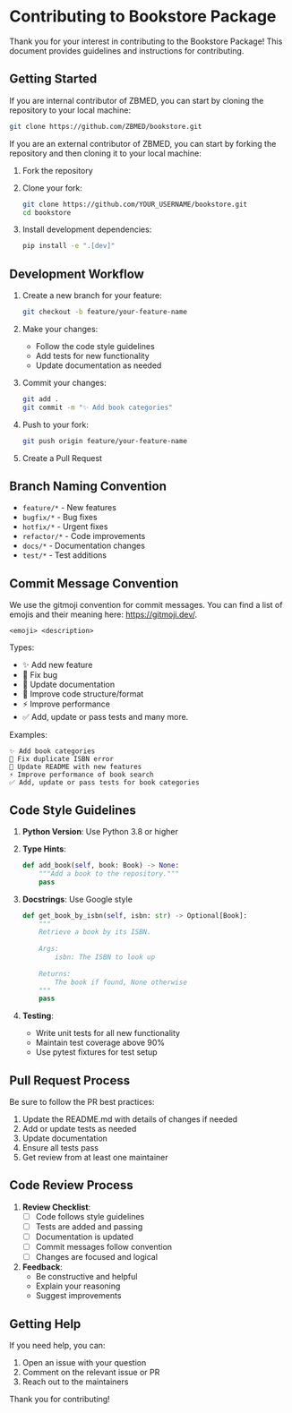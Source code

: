 # Contributing to Bookstore Package

Thank you for your interest in contributing to the Bookstore Package! This document provides guidelines and instructions for contributing.

## Getting Started

If you are internal contributor of ZBMED, you can start by cloning the repository to your local machine:

```bash
git clone https://github.com/ZBMED/bookstore.git
```

If you are an external contributor of ZBMED, you can start by forking the repository and then cloning it to your local machine:

1. Fork the repository

2. Clone your fork:
   ```bash
   git clone https://github.com/YOUR_USERNAME/bookstore.git
   cd bookstore
   ```
3. Install development dependencies:
   ```bash
   pip install -e ".[dev]"
   ```


## Development Workflow

1. Create a new branch for your feature:
   ```bash
   git checkout -b feature/your-feature-name
   ```

2. Make your changes:
   - Follow the code style guidelines
   - Add tests for new functionality
   - Update documentation as needed

3. Commit your changes:

   ```bash
   git add .
   git commit -m "✨ Add book categories"
   ```

4. Push to your fork:
   ```bash
   git push origin feature/your-feature-name
   ```

5. Create a Pull Request

## Branch Naming Convention

- `feature/*` - New features
- `bugfix/*` - Bug fixes
- `hotfix/*` - Urgent fixes
- `refactor/*` - Code improvements
- `docs/*` - Documentation changes
- `test/*` - Test additions

## Commit Message Convention

We use the gitmoji convention for commit messages. You can find a list of emojis and their meaning here: https://gitmoji.dev/.

```
<emoji> <description>
```

Types:
- ✨ Add new feature
- 🐛 Fix bug
- 📝 Update documentation
- 🎨 Improve code structure/format
- ⚡️ Improve performance
- ✅ Add, update or pass tests
and many more.

Examples:
```
✨ Add book categories
🐛 Fix duplicate ISBN error
📝 Update README with new features
⚡️ Improve performance of book search
✅ Add, update or pass tests for book categories
```

## Code Style Guidelines

1. **Python Version**: Use Python 3.8 or higher

2. **Type Hints**:
   ```python
   def add_book(self, book: Book) -> None:
       """Add a book to the repository."""
       pass
   ```

3. **Docstrings**: Use Google style
   ```python
   def get_book_by_isbn(self, isbn: str) -> Optional[Book]:
       """
       Retrieve a book by its ISBN.
       
       Args:
           isbn: The ISBN to look up
           
       Returns:
           The book if found, None otherwise
       """
       pass
   ```

4. **Testing**:
   - Write unit tests for all new functionality
   - Maintain test coverage above 90%
   - Use pytest fixtures for test setup

## Pull Request Process

Be sure to follow the PR best practices:

1. Update the README.md with details of changes if needed
2. Add or update tests as needed
3. Update documentation
4. Ensure all tests pass
5. Get review from at least one maintainer

## Code Review Process

1. **Review Checklist**:
   - [ ] Code follows style guidelines
   - [ ] Tests are added and passing
   - [ ] Documentation is updated
   - [ ] Commit messages follow convention
   - [ ] Changes are focused and logical

2. **Feedback**:
   - Be constructive and helpful
   - Explain your reasoning
   - Suggest improvements

## Getting Help

If you need help, you can:
1. Open an issue with your question
2. Comment on the relevant issue or PR
3. Reach out to the maintainers

Thank you for contributing! 